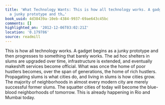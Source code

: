 ```yaml
---
title: 'What Technology Wants: This is how all technology works. A gadget begins as
  a junky prototype and th…'
book_uuid: 4d38439a-10eb-4384-9937-69ae643c45bc
comments: []
highlighted_on: '2012-12-06T03:02:21Z'
location: '0.179786'
source: readmill
---
```


This is how all technology works. A gadget begins as a junky prototype and then progresses to something that barely works. The ad hoc shelters in slums are upgraded over time, infrastructure is extended, and eventually makeshift services become official. What was once the home of poor hustlers becomes, over the span of generations, the home of rich hustlers. Propagating slums is what cities do, and living in slums is how cities grow. The majority of neighborhoods in almost every modern city are merely successful former slums. The squatter cities of today will become the blue-blood neighborhoods of tomorrow. This is already happening in Rio and Mumbai today.